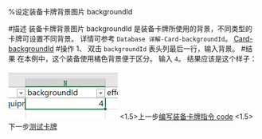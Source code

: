 %设定装备卡牌背景图片 backgroundId

#描述
装备卡牌背景图片 backgroundId 是装备卡牌所使用的背景，不同类型的卡牌可设置不同背景。
详情可参考 `Database 详解-Card-backgroundId`。
[Card-backgroundId](../../../DATEBASE/CARD/CARD-BACKGROUNDID.html)
#操作
1、 双击 `backgroundId` 表头列最后一行，输入背景。
#结果
在本例中，这个装备使用橘色背景便于区分。
输入 `4`。
结果应该是这个样子：
![](cardeqmbackgroundid~/Images~/CARDEQMBACKGROUNDID.png)
<1.5>上一步[编写装备卡牌指令 code](CARDEQMCODE.html)
<1.5>下一步[测试卡牌](CARDET.html)